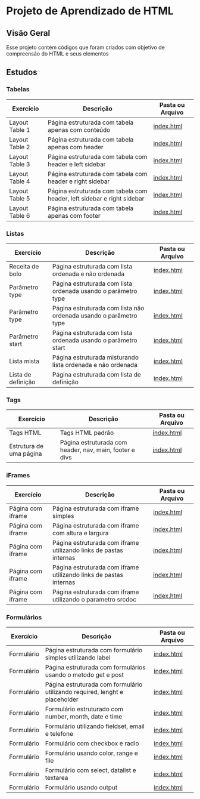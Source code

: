 # Projeto de Aprendizado de HTML


## Visão Geral

Esse projeto contém códigos que foram criados com objetivo de compreensão do HTML e seus elementos


## Estudos
### Tabelas

| Exercício         | Descrição                     | Pasta ou Arquivo                      |
|-------------------|-------------------------------|---------------------------------------|
| Layout Table 1    | Página estruturada com tabela apenas com conteúdo    | [index.html](layout-table/index.html) |
| Layout Table 2    | Página estruturada com tabela apenas com header      | [index.html](layout-table/index02.html) |
| Layout Table 3    | Página estruturada com tabela com header e left sidebar   | [index.html](layout-table/index03.html) |
| Layout Table 4    | Página estruturada com tabela com header e right sidebar  | [index.html](layout-table/index04.html) |
| Layout Table 5    | Página estruturada com tabela com header, left sidebar e right sidebar  | [index.html](layout-table/index05.html) |
| Layout Table 6    | Página estruturada com tabela apenas com footer   | [index.html](layout-table/index06.html) |

### Listas

| Exercício         | Descrição                     | Pasta ou Arquivo                      |
|-------------------|-------------------------------|---------------------------------------|
| Receita de bolo    | Página estruturada com lista ordenada e não ordenada    | [index.html](lists/index.html) |
| Parâmetro type     | Página estruturada com lista ordenada usando o parâmetro type      | [index.html](lists/index02.html) |
| Parâmetro type     | Página estruturada com lista não ordenada usando o parâmetro type   | [index.html](lists/index03.html) |
| Parâmetro start    | Página estruturada com lista ordenada usando o parâmetro start  | [index.html](lists/index04.html) |
| Lista mista        | Página estruturada misturando lista ordenada e não ordenada  | [index.html](lists/index05.html) |
| Lista de definição    | Página estruturada com lista de definição   | [index.html](lists/index06.html) |

### Tags

| Exercício         | Descrição                     | Pasta ou Arquivo                      |
|-------------------|-------------------------------|---------------------------------------|
| Tags HTML         | Tags HTML padrão              | [index.html](html5-tags/index.html) |
| Estrutura de uma página     | Página estruturada com header, nav, main, footer e divs     | [index.html](html5-tags/index02.html) |

### iFrames

| Exercício         | Descrição                     | Pasta ou Arquivo                      |
|-------------------|-------------------------------|---------------------------------------|
| Página com iframe    | Página estruturada com iframe simples    | [index.html](frames/index.html) |
| Página com iframe     | Página estruturada com iframe com altura e largura     | [index.html](frames/index02.html) |
| Página com iframe     | Página estruturada com iframe utilizando links de pastas internas   | [index.html](frames/index03.html) |
| Página com iframe     | Página estruturada com iframe utilizando links de pastas internas  | [index.html](frames/index04.html) |
| Página com iframe        | Página estruturada com iframe utilizando o parametro srcdoc  | [index.html](frames/index05.html) |

### Formulários

| Exercício         | Descrição                     | Pasta ou Arquivo                      |
|-------------------|-------------------------------|---------------------------------------|
| Formulário        | Página estruturada com formulário simples utilizando label    | [index.html](form-inputs/index.html) |
| Formulário        | Página estruturada com formulários usando o metodo get e post     | [index.html](form-inputs/index02.html) |
| Formulário     | Página estruturada com formulário utilizando required, lenght e placeholder  | [index.html](form-inputs/index03.html) |
| Formulário        | Formulário estruturado com number, month, date e time  | [index.html](form-inputs/index04.html) |
| Formulário        | Formulário utilizando fieldset, email e telefone   | [index.html](form-inputs/index05.html) |
| Formulário        | Formulário com checkbox e radio   | [index.html](form-inputs/index06.html) |
| Formulário        | Formulário usando color, range e file   | [index.html](form-inputs/index07.html) |
| Formulário        | Formulário com select, datalist e textarea   | [index.html](form-inputs/index08.html) |
| Formulário        | Formulário usando output   | [index.html](form-inputs/index09.html) |
